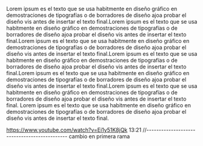 Lorem ipsum es el texto que se usa habitmente en diseño gráfico en demostraciones de tipografías o de borradores de diseño 
ajoa probar el diseño vis antes de insertar el texto final.Lorem ipsum es el texto que se usa habitmente en diseño gráfico
en demostraciones de tipografías o de borradores de diseño ajoa probar el diseño vis antes de insertar el texto final.Lorem 
ipsum es el texto que se usa habitmente en diseño gráfico en demostraciones de tipografías o de borradores de diseño ajoa 
probar el diseño vis antes de insertar el texto final.Lorem ipsum es el texto que se usa habitmente en diseño gráfico en 
demostraciones de tipografías o de borradores de diseño ajoa probar el diseño vis antes de insertar el texto final.Lorem ipsum 
es el texto que se usa habitmente en diseño gráfico en demostraciones de tipografías o de borradores de diseño ajoa probar el 
diseño vis antes de insertar el texto final.Lorem ipsum es el texto que se usa habitmente en diseño gráfico en 
demostraciones de tipografías o de borradores de diseño ajoa probar el diseño vis antes de insertar el texto final. Lorem 
ipsum es el texto que se usa habitmente en diseño gráfico en demostraciones de tipografías o de borradores de diseño ajoa 
probar el diseño vis antes de insertar el texto final.

https://www.youtube.com/watch?v=Ei1y51K8jQk
13:21
//---------------------------------------------
cambio en primera rama